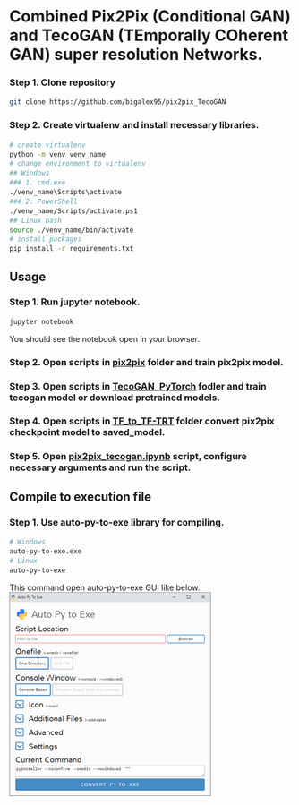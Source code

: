 # Combined Pix2Pix (Conditional GAN) and TecoGAN (TEmporally COherent GAN) super resolution Networks.

### Step 1. Clone repository
```bash
git clone https://github.com/bigalex95/pix2pix_TecoGAN
```
### Step 2. Create virtualenv and install necessary libraries.
```bash
# create virtualenv
python -m venv venv_name
# change environment to virtualenv
## Windows 
### 1. cmd.exe
./venv_name\Scripts\activate
### 2. PowerShell
./venv_name/Scripts/activate.ps1
## Linux bash
source ./venv_name/bin/activate
# install packages
pip install -r requirements.txt
```

## Usage

### Step 1. Run jupyter notebook.
```bash
jupyter notebook
```
You should see the notebook open in your browser.
### Step 2. Open scripts in [pix2pix](https://github.com/bigalex95/pix2pix_TecoGAN/tree/main/pix2pix) folder and train pix2pix model.

### Step 3. Open scripts in [TecoGAN_PyTorch](https://github.com/bigalex95/pix2pix_TecoGAN/tree/main/TecoGAN_PyTorch) fodler and train tecogan model or download pretrained models.

### Step 4. Open scripts in [TF_to_TF-TRT](https://github.com/bigalex95/pix2pix_TecoGAN/tree/main/TF_to_TF-TRT) folder convert pix2pix checkpoint model to saved_model.

### Step 5. Open [pix2pix_tecogan.ipynb](https://github.com/bigalex95/pix2pix_TecoGAN/blob/main/pix2pix_tecogan.ipynb) script, configure necessary arguments and run the script.

## Compile to execution file
### Step 1. Use auto-py-to-exe library for compiling.
```bash
# Windows
auto-py-to-exe.exe
# Linux
auto-py-to-exe
```
This command open auto-py-to-exe GUI like below.  
![auto-py-to-exe](./auto-py-to-exe.png)
